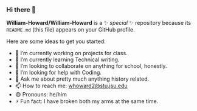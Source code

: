 ### Hi there 👋


**William-Howard/William-Howard** is a ✨ _special_ ✨ repository because its `README.md` (this file) appears on your GitHub profile.

Here are some ideas to get you started:

- 🔭 I’m currently working on projects for class.
- 🌱 I’m currently learning Technical writing.
- 👯 I’m looking to collaborate on anything for school, honestly.
- 🤔 I’m looking for help with Coding.
- 💬 Ask me about pretty much anything history related.
- 📫 How to reach me: whoward2@stu.jsu.edu
- 😄 Pronouns: he/him
- ⚡ Fun fact: I have broken both my arms at the same time. 

